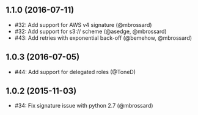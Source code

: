 ## 1.1.0 (2016-07-11)
- #32: Add support for AWS v4 signature (@mbrossard)
- #32: Add support for s3:// scheme (@asedge, @mbrossard)
- #43: Add retries with exponential back-off (@bemehow, @mbrossard)

## 1.0.3 (2016-07-05)
- #44: Add support for delegated roles (@ToneD)

## 1.0.2 (2015-11-03)
- #34: Fix signature issue with python 2.7 (@mbrossard)
